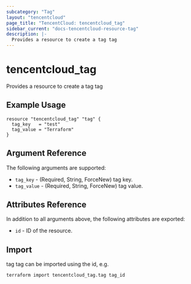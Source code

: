 ```yaml
---
subcategory: "Tag"
layout: "tencentcloud"
page_title: "TencentCloud: tencentcloud_tag"
sidebar_current: "docs-tencentcloud-resource-tag"
description: |-
  Provides a resource to create a tag tag
---
```


# tencentcloud_tag

Provides a resource to create a tag tag

## Example Usage

```hcl
resource "tencentcloud_tag" "tag" {
  tag_key   = "test"
  tag_value = "Terraform"
}
```

## Argument Reference

The following arguments are supported:

* `tag_key` - (Required, String, ForceNew) tag key.
* `tag_value` - (Required, String, ForceNew) tag value.

## Attributes Reference

In addition to all arguments above, the following attributes are exported:

* `id` - ID of the resource.



## Import

tag tag can be imported using the id, e.g.

```
terraform import tencentcloud_tag.tag tag_id
```


